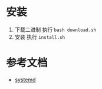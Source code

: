 
# 安装
1. 下载二进制 执行 `bash download.sh`
2. 安装 执行 `install.sh`

# 参考文档
- [systemd](https://docs.docker.com/v17.09/engine/admin/systemd/#httphttps-proxy)


